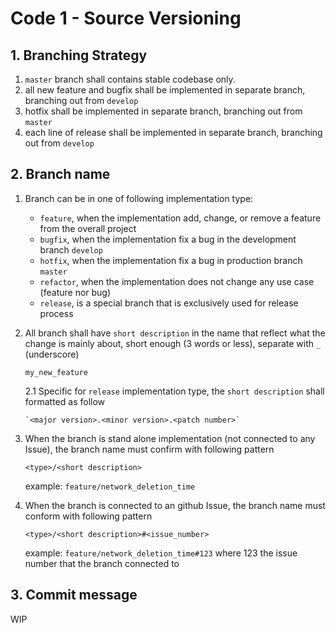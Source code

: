 # Code 1 - Source Versioning

## 1. Branching Strategy
   1. `master` branch shall contains stable codebase only.
   2. all new feature and bugfix shall be implemented in separate branch, branching out from `develop`
   3. hotfix shall be implemented in separate branch, branching out from `master`
   4. each line of release shall be implemented in separate branch, branching out from `develop`

## 2. Branch name
   1. Branch can be in one of following implementation type:
      - `feature`, when the implementation add, change, or remove a feature from the overall project
      - `bugfix`, when the implementation fix a bug in the development branch `develop`
      - `hotfix`, when the implementation fix a bug in production branch `master`
      - `refactor`, when the implementation does not change any use case (feature nor bug)
      - `release`, is a special branch that is exclusively used for release process

   2. All branch shall have `short description` in the name that reflect what the change is mainly about, short enough (3 words or less), separate with `_` (underscore)

         `my_new_feature`

      2.1 Specific for `release` implementation type, the `short description` shall formatted as follow

          `<major version>.<minor version>.<patch number>`

   2. When the branch is stand alone implementation (not connected to any Issue), the branch name must confirm with following pattern

      `<type>/<short description>`

      example: `feature/network_deletion_time`

   3. When the branch is connected to an github Issue, the branch name must conform with following pattern

      `<type>/<short description>#<issue_number>`

      example: `feature/network_deletion_time#123` where 123 the issue number that the branch connected to

## 3. Commit message
   WIP